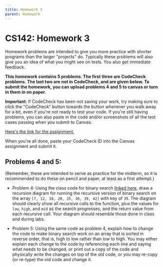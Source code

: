```yaml
---
title: Homework 3
parent: Homework
---
```


# CS142: Homework 3

Homework problems are intended to give you more practice with shorter programs than the larger "projects" do.
Typically these problems will also give you an idea of what you might see on tests.  You also get immediate
feedback.

**This homework contains 5 problems.  The first three are CodeCheck problems.  The last two are not in CodeCheck, 
and are given below.  To submit the homework, you can upload problems 4 and 5 to canvas or turn in them in on paper.**

<B>Important</b>: If CodeCheck has been not saving your work, try making sure to click the "CodeCheck" button towards
the button whenever you walk away for a bit, even if you're not ready to test your code.  If you're still having
problems, you can also paste in the code and/or screenshots of all the test cases passing when you submit to Canvas.

[Here's the link for the assignment.](https://codecheck.io/assignment/2111040348ehv4ll73f4cuycdqilsfije64)

When you're all done, paste your CodeCheck ID into the Canvas assignment and submit it.  

## Problems 4 and 5: 

(Remember, these are intended to serve as practice for the midterm, so it is recommended to do these on pencil and paper, at least
as a first attempt.)

- Problem 4:
  Using the class code for binary search [linked here](https://pkirlin.github.io/cs142-f24/lectures/recursion/binsearch-handout.pdf),
  draw a recursion diagram for running the recursive version of binary search on the array `[7, 12, 18, 20, 25, 36, 39, 42]` with
  key of `39`.  The diagram should clearly show all recursive calls to the function, plus the values for `low`, `high`, and `mid`
  as the search progresses, and the return value from each recursive call.  Your diagram should resemble those done in class and during labs.

- Problem 5:
  Using the same code as problem 4, explain how to change the code to make binary search work on an array that is sorted in
  reverse order, that is, high to low rather than low to high.  You may either explain each change to the code by referencing
  each line and saying what needs to be changed, or print out a copy of the code and physically write the changes on top of the old 
  code, or you may re-copy (or re-type) the old code and change it.  

